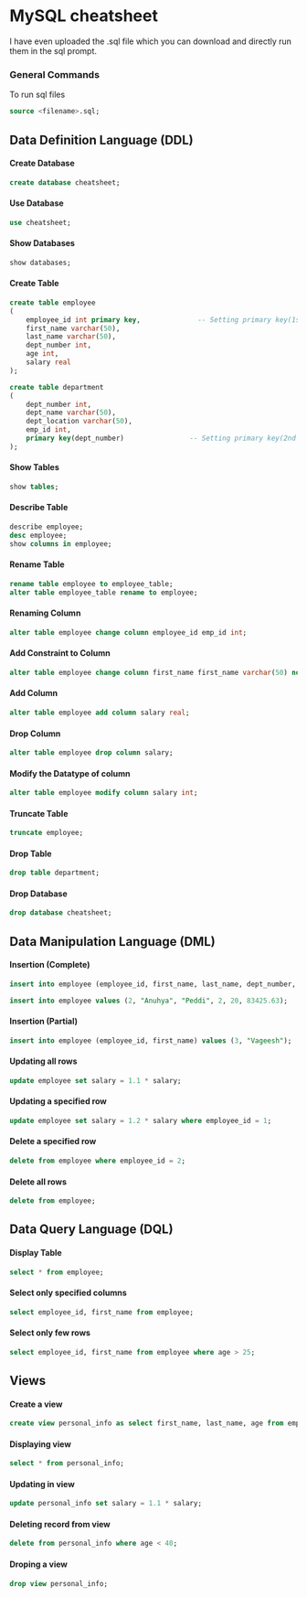 # MySQL cheatsheet

I have even uploaded the .sql file which you can download and directly run them in the sql prompt.

### General Commands
To run sql files
```sql
source <filename>.sql;
```

## Data Definition Language (DDL)

#### Create Database
```sql
create database cheatsheet;
```

#### Use Database
```sql
use cheatsheet;
```

#### Show Databases
```sql
show databases;
```

#### Create Table
```sql
create table employee
(
    employee_id int primary key,              -- Setting primary key(1st method)
    first_name varchar(50),
    last_name varchar(50),
    dept_number int,
    age int,
    salary real
);

create table department
(
    dept_number int,
    dept_name varchar(50),
    dept_location varchar(50),
    emp_id int,
    primary key(dept_number)                -- Setting primary key(2nd method)
);
```

#### Show Tables
```sql
show tables;
```

#### Describe Table
```sql
describe employee;
desc employee;
show columns in employee;
```

#### Rename Table
```sql
rename table employee to employee_table;
alter table employee_table rename to employee;
```

#### Renaming Column
```sql
alter table employee change column employee_id emp_id int;
```

#### Add Constraint to Column
```sql
alter table employee change column first_name first_name varchar(50) not null;
```

#### Add Column
```sql
alter table employee add column salary real;
```

#### Drop Column
```sql
alter table employee drop column salary;
```

#### Modify the Datatype of column
```sql
alter table employee modify column salary int;
```

#### Truncate Table
```sql
truncate employee;
```

#### Drop Table
```sql
drop table department;
```

#### Drop Database
```sql
drop database cheatsheet;
```
## Data Manipulation Language (DML)

#### Insertion (Complete)
```sql
insert into employee (employee_id, first_name, last_name, dept_number, age, salary) values (1, "Anurag", "Peddi", 1, 20, 93425.63);

insert into employee values (2, "Anuhya", "Peddi", 2, 20, 83425.63);
```
#### Insertion (Partial)
```sql
insert into employee (employee_id, first_name) values (3, "Vageesh");
```

#### Updating all rows
```sql
update employee set salary = 1.1 * salary;
```

#### Updating a specified row
```sql
update employee set salary = 1.2 * salary where employee_id = 1;
```

#### Delete a specified row
```sql
delete from employee where employee_id = 2;
```

#### Delete all rows
```sql
delete from employee;
```

## Data Query Language (DQL)

#### Display Table
```sql
select * from employee;
```

#### Select only specified columns
```sql
select employee_id, first_name from employee;
```

#### Select only few rows
```sql
select employee_id, first_name from employee where age > 25;
```

## Views

#### Create a view
```sql
create view personal_info as select first_name, last_name, age from employees;
```

#### Displaying view
```sql
select * from personal_info;
```

#### Updating in view
```sql
update personal_info set salary = 1.1 * salary;
```

#### Deleting record from view
```sql
delete from personal_info where age < 40;
```

#### Droping a view
```sql
drop view personal_info;
```